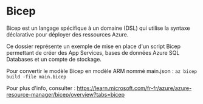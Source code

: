 # Bicep

Bicep est un langage spécifique à un domaine (DSL) qui utilise la syntaxe déclarative pour déployer des ressources Azure. 

Ce dossier représente un exemple de mise en place d'un script Bicep permettant de créer des App Services, bases de données Azure SQL Databases et un compte de stockage.

Pour convertir le modèle Bicep en modèle ARM nommé main.json :
`az bicep build -file main.bicep`

Pour plus d'info, consulter :
https://learn.microsoft.com/fr-fr/azure/azure-resource-manager/bicep/overview?tabs=bicep
